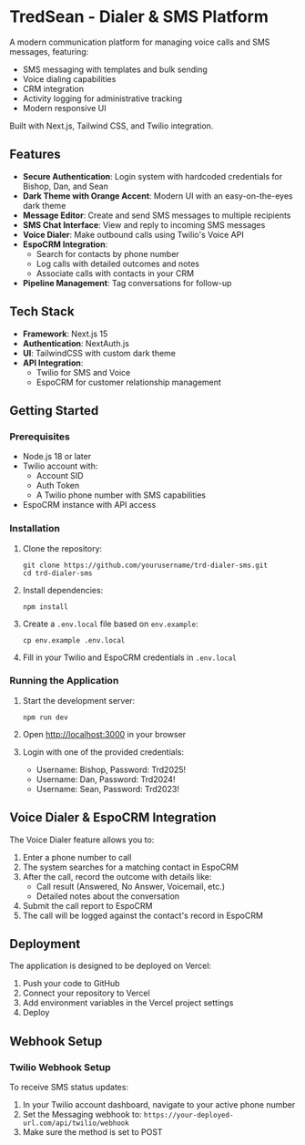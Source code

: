 # TredSean - Dialer & SMS Platform

A modern communication platform for managing voice calls and SMS messages, featuring:

- SMS messaging with templates and bulk sending
- Voice dialing capabilities
- CRM integration
- Activity logging for administrative tracking
- Modern responsive UI

Built with Next.js, Tailwind CSS, and Twilio integration.

## Features

- **Secure Authentication**: Login system with hardcoded credentials for Bishop, Dan, and Sean
- **Dark Theme with Orange Accent**: Modern UI with an easy-on-the-eyes dark theme
- **Message Editor**: Create and send SMS messages to multiple recipients
- **SMS Chat Interface**: View and reply to incoming SMS messages
- **Voice Dialer**: Make outbound calls using Twilio's Voice API
- **EspoCRM Integration**: 
  - Search for contacts by phone number
  - Log calls with detailed outcomes and notes
  - Associate calls with contacts in your CRM
- **Pipeline Management**: Tag conversations for follow-up

## Tech Stack

- **Framework**: Next.js 15
- **Authentication**: NextAuth.js
- **UI**: TailwindCSS with custom dark theme
- **API Integration**: 
  - Twilio for SMS and Voice
  - EspoCRM for customer relationship management

## Getting Started

### Prerequisites

- Node.js 18 or later
- Twilio account with:
  - Account SID
  - Auth Token
  - A Twilio phone number with SMS capabilities
- EspoCRM instance with API access

### Installation

1. Clone the repository:
   ```
   git clone https://github.com/yourusername/trd-dialer-sms.git
   cd trd-dialer-sms
   ```

2. Install dependencies:
   ```
   npm install
   ```

3. Create a `.env.local` file based on `env.example`:
   ```
   cp env.example .env.local
   ```

4. Fill in your Twilio and EspoCRM credentials in `.env.local`

### Running the Application

1. Start the development server:
   ```
   npm run dev
   ```

2. Open [http://localhost:3000](http://localhost:3000) in your browser

3. Login with one of the provided credentials:
   - Username: Bishop, Password: Trd2025!
   - Username: Dan, Password: Trd2024!
   - Username: Sean, Password: Trd2023!

## Voice Dialer & EspoCRM Integration

The Voice Dialer feature allows you to:

1. Enter a phone number to call
2. The system searches for a matching contact in EspoCRM
3. After the call, record the outcome with details like:
   - Call result (Answered, No Answer, Voicemail, etc.)
   - Detailed notes about the conversation
4. Submit the call report to EspoCRM
5. The call will be logged against the contact's record in EspoCRM

## Deployment

The application is designed to be deployed on Vercel:

1. Push your code to GitHub
2. Connect your repository to Vercel
3. Add environment variables in the Vercel project settings
4. Deploy

## Webhook Setup

### Twilio Webhook Setup

To receive SMS status updates:

1. In your Twilio account dashboard, navigate to your active phone number
2. Set the Messaging webhook to: `https://your-deployed-url.com/api/twilio/webhook`
3. Make sure the method is set to POST
